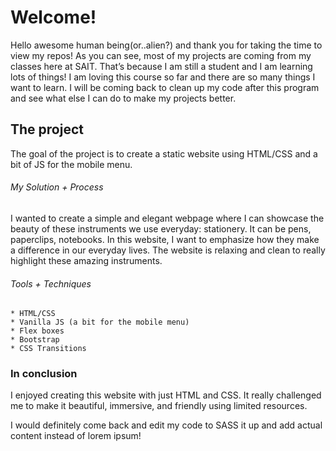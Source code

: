 # Welcome!


Hello awesome human being(or..alien?) and thank you for taking the time to view my repos!
As you can see, most of my projects are coming from my classes here at SAIT.
That’s because I am still a student and I am learning lots of things! I am loving this course so far and there are so many things I want to learn. I will be coming back to clean up my code after this program and see what else I can do to make my projects better.


## The project

The goal of the project is to create a static website using HTML/CSS and a bit of JS for the mobile menu.


###### My Solution + Process
I wanted to create a simple and elegant webpage where I can showcase the beauty of these instruments we use everyday: stationery. 
It can be pens, paperclips, notebooks. In this website, I want to emphasize how they make a difference in our everyday lives.
The website is relaxing and clean to really highlight these amazing instruments.

###### Tools + Techniques

```
* HTML/CSS
* Vanilla JS (a bit for the mobile menu)
* Flex boxes
* Bootstrap
* CSS Transitions
```
### In conclusion

I enjoyed creating this website with just HTML and CSS. 
It really challenged me to make it beautiful, immersive, and friendly using limited resources.

I would definitely come back and edit my code to SASS it up and add actual content instead of lorem ipsum!
